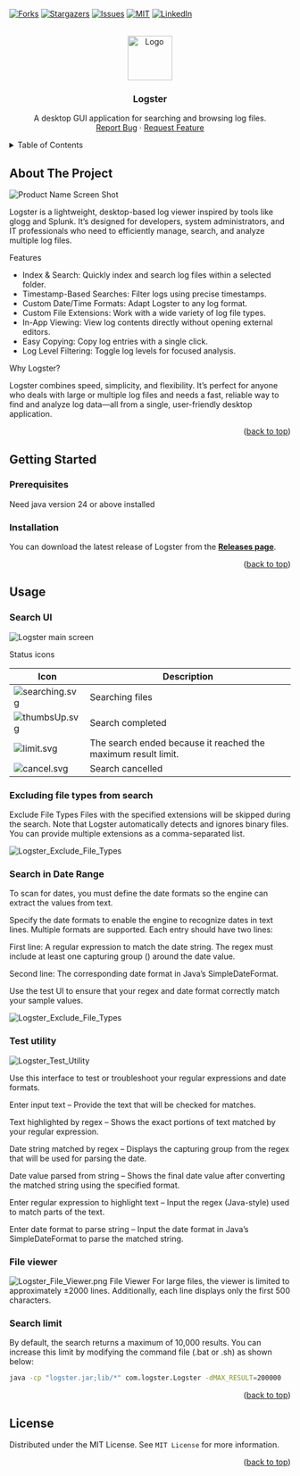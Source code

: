  
[![Forks][forks-shield]][forks-url]
[![Stargazers][stars-shield]][stars-url]
[![Issues][issues-shield]][issues-url]
[![MIT][license-shield]][license-url]
[![LinkedIn][linkedin-shield]][linkedin-url]



<!-- PROJECT LOGO -->
<br /> 
<div align="center">
  <a href="https://github.com/vivekg13186/logster">
    <img src="./wiki/images/logo.png" alt="Logo" width="80" height="80">
  </a>

<h3 align="center">Logster</h3>

  <p align="center">
    A desktop GUI application for searching and browsing log files.
    <br />
    <a href="https://github.com/vivekg13186/logster/issues/new?labels=bug&template=bug-report---.md">Report Bug</a>
    &middot;
    <a href="https://github.com/vivekg13186/logster/issues/new?labels=enhancement&template=feature-request---.md">Request Feature</a>
  </p>
</div>



<!-- TABLE OF CONTENTS -->
<details>
  <summary>Table of Contents</summary>
  <ol>
    <li>
      <a href="#about-the-project">About The Project</a>
    </li>
    <li>
      <a href="#getting-started">Getting Started</a>
      <ul>
        <li><a href="#prerequisites">Prerequisites</a></li>
        <li><a href="#installation">Installation</a></li>
      </ul>
    </li>
    <li><a href="#usage">Usage</a></li>
    <li><a href="#license">License</a></li>
  </ol>
</details>



<!-- ABOUT THE PROJECT -->
## About The Project

![Product Name Screen Shot](./wiki/images/Main.PNG)

Logster is a lightweight, desktop-based log viewer inspired by tools like glogg and Splunk. It’s designed for developers, system administrators, and IT professionals who need to efficiently manage, search, and analyze multiple log files.

Features

 - Index & Search: Quickly index and search log files within a selected folder. 
 - Timestamp-Based Searches: Filter logs using precise timestamps.
 - Custom Date/Time Formats: Adapt Logster to any log format.
 - Custom File Extensions: Work with a wide variety of log file types.
 - In-App Viewing: View log contents directly without opening external editors.
 - Easy Copying: Copy log entries with a single click.
 - Log Level Filtering: Toggle log levels for focused analysis.

Why Logster?

Logster combines speed, simplicity, and flexibility. It’s perfect for anyone who deals with large or multiple log files and needs a fast, reliable way to find and analyze log data—all from a single, user-friendly desktop application.

<p align="right">(<a href="#readme-top">back to top</a>)</p>




<!-- GETTING STARTED -->
## Getting Started

### Prerequisites

 Need java version 24 or above installed

### Installation

 You can download the latest release of Logster from the **[Releases page](../../releases/latest)**.


<p align="right">(<a href="#readme-top">back to top</a>)</p>

<!-- USAGE EXAMPLES -->
## Usage

### Search UI
![Logster main screen](./wiki/images/Logster_Main_screen.png)

Status icons

| Icon                                                     | Description                                                   | 
|----------------------------------------------------------|---------------------------------------------------------------|
| ![searching.svg](src/main/resources/icons/searching.svg) | Searching files                                               |  
| ![thumbsUp.svg](src/main/resources/icons/thumbsUp.svg)   | Search completed                                              |
| ![limit.svg](src/main/resources/icons/limit.svg)         | The search ended because it reached the maximum result limit. | 
| ![cancel.svg](src/main/resources/icons/cancel.svg)       | Search cancelled                                              | 
  

 

### Excluding file types from search

Exclude File Types
Files with the specified extensions will be skipped during the search. Note that Logster automatically detects and ignores binary files.
You can provide multiple extensions as a comma-separated list.

![Logster_Exclude_File_Types](./wiki/images/Logster_Exclude_File_Types.png)

### Search in Date Range

To scan for dates, you must define the date formats so the engine can extract the values from text.

Specify the date formats to enable the engine to recognize dates in text lines. Multiple formats are supported. Each entry should have two lines:

First line: A regular expression to match the date string. The regex must include at least one capturing group () around the date value.

Second line: The corresponding date format in Java’s SimpleDateFormat.

Use the test UI to ensure that your regex and date format correctly match your sample values.

![Logster_Exclude_File_Types](./wiki/images/Logster_Date_Format.png)


### Test utility

![Logster_Test_Utility](./wiki/images/Logster_Test_UI.png)

Use this interface to test or troubleshoot your regular expressions and date formats.

Enter input text – Provide the text that will be checked for matches.

Text highlighted by regex – Shows the exact portions of text matched by your regular expression.

Date string matched by regex – Displays the capturing group from the regex that will be used for parsing the date.

Date value parsed from string – Shows the final date value after converting the matched string using the specified format.

Enter regular expression to highlight text – Input the regex (Java-style) used to match parts of the text.

Enter date format to parse string – Input the date format in Java’s SimpleDateFormat to parse the matched string.

### File viewer
![Logster_File_Viewer.png](wiki/images/Logster_File_Viewer.png)
File Viewer
For large files, the viewer is limited to approximately ±2000 lines. Additionally, each line displays only the first 500 characters.


### Search limit

By default, the search returns a maximum of 10,000 results.
You can increase this limit by modifying the command file (.bat or .sh) as shown below:
```bash 
java -cp "logster.jar;lib/*" com.logster.Logster -dMAX_RESULT=200000
```



<p align="right">(<a href="#readme-top">back to top</a>)</p>



<!-- LICENSE -->
## License

Distributed under the MIT License. See `MIT License` for more information.

<p align="right">(<a href="#readme-top">back to top</a>)</p>



<!-- MARKDOWN LINKS & IMAGES -->
<!-- https://www.markdownguide.org/basic-syntax/#reference-style-links -->
[forks-shield]: https://img.shields.io/github/forks/vivekg13186/logster.svg?style=for-the-badge
[forks-url]: https://github.com/vivekg13186/logster/network/members
[stars-shield]: https://img.shields.io/github/stars/vivekg13186/logster.svg?style=for-the-badge
[stars-url]: https://github.com/vivekg13186/logster/stargazers
[issues-shield]: https://img.shields.io/github/issues/vivekg13186/logster.svg?style=for-the-badge
[issues-url]: https://github.com/vivekg13186/logster/issues
[license-shield]: https://img.shields.io/github/license/vivekg13186/logster.svg?style=for-the-badge
[license-url]: https://github.com/vivekg13186/logster/blob/master/LICENSE.txt
[linkedin-shield]: https://img.shields.io/badge/-LinkedIn-black.svg?style=for-the-badge&logo=linkedin&colorB=555
[linkedin-url]: https://www.linkedin.com/in/vivek-gangadharan-4b836816
 
 